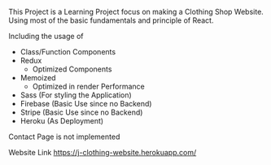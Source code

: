 This Project is a Learning Project focus on making a Clothing Shop Website. Using most of the basic fundamentals and principle of React.

Including the usage of 

- Class/Function Components
- Redux
    - Optimized Components
- Memoized
    - Optimized in render Performance
- Sass (For styling the Application)
- Firebase (Basic Use since no Backend)
- Stripe (Basic Use since no Backend)
- Heroku (As Deployment)

Contact Page is not implemented

Website Link
https://j-clothing-website.herokuapp.com/
